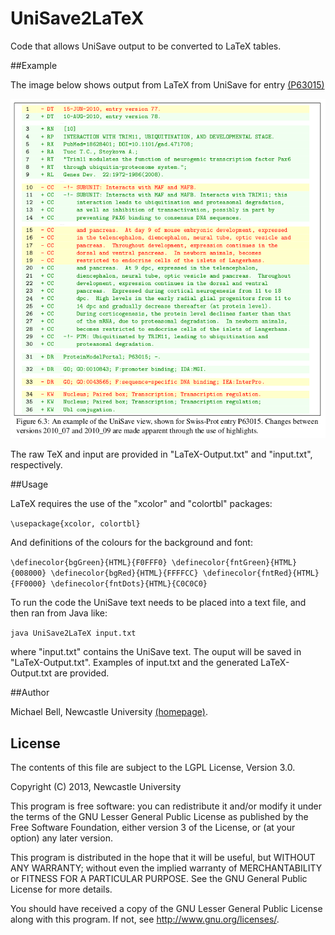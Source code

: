 UniSave2LaTeX
=============

Code that allows UniSave output to be converted to LaTeX tables.

##Example

The image below shows output from LaTeX from UniSave for entry
[(P63015)](http://www.uniprot.org/uniprot/P63015?version=78&version=77)

![Example output for UniSave entry P63015](example.png)

The raw TeX and input are provided in "LaTeX-Output.txt" and
"input.txt", respectively.

##Usage

LaTeX requires the use of the "xcolor" and "colortbl" packages:

`\usepackage{xcolor, colortbl}`

And definitions of the colours for the background and font:

`\definecolor{bgGreen}{HTML}{F0FFF0}
\definecolor{fntGreen}{HTML}{008000}
\definecolor{bgRed}{HTML}{FFFFCC}
\definecolor{fntRed}{HTML}{FF0000}
\definecolor{fntDots}{HTML}{C0C0C0}`

To run the code the UniSave text needs to be placed into a text file, and
then ran from Java like:

`java UniSave2LaTeX input.txt`

where "input.txt" contains the UniSave text. The ouput will be saved
in "LaTeX-Output.txt". Examples of input.txt and the generated
LaTeX-Output.txt are provided.

##Author 

Michael Bell, Newcastle University
[(homepage)](http://www.michaeljbell.co.uk).

## License

The contents of this file are subject to the LGPL License, Version
3.0.

Copyright (C) 2013, Newcastle University

This program is free software: you can redistribute it and/or modify
it under the terms of the GNU Lesser General Public License as
published by the Free Software Foundation, either version 3 of the
License, or (at your option) any later version.

This program is distributed in the hope that it will be useful, but
WITHOUT ANY WARRANTY; without even the implied warranty of
MERCHANTABILITY or FITNESS FOR A PARTICULAR PURPOSE. See the GNU
General Public License for more details.

You should have received a copy of the GNU Lesser General Public
License along with this program. If not, see
http://www.gnu.org/licenses/.


